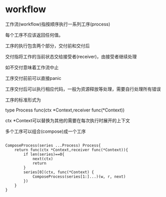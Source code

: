# workflow

工作流(workflow)指按顺序执行一系列工序(process)

每个工序不应该返回任何值。

工序的执行包含两个部分，交付前和交付后

交付指将工作的当前状态交给接受者(receiver)，由接受者继续处理

如不交付意味着工作流中止

工序交付前前可以直接panic

工序交付后可以执行相应代码，一般为资源释放等处理，需要自行处理所有错误



工序的标准形式为


type Process func(ctx *Context,receiver func(*Context))


ctx *Context可以替换为其他的需要在每次执行时展开的上下文

多个工序可以组合(compose)成一个工序

```

ComposeProcess(series ...Process) Process{
    return func(ctx *Context,receiver func(*Context)){
        if len(series)==0{
            next(ctx)
            return
        }
        series[0](ctx, func(*Context) {
			ComposeProcess(series[1:]...)(w, r, next)
		})
    }
}   

```

